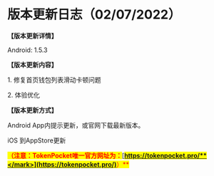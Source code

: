 # 版本更新日志（02/07/2022）

**【版本更新详情】**

Android: 1.5.3



**【版本更新内容】**

1\. 修复首页钱包列表滑动卡顿问题

2\. 体验优化



**【版本更新方式】**&#x20;

Android App内提示更新，或官网下载最新版本。

iOS 到AppStore更新

<mark style="color:red;">**（注意：TokenPocket唯一官方网址为：**</mark>[<mark style="color:red;">**https://tokenpocket.pro/**</mark>](https://tokenpocket.pro/)<mark style="color:red;">**）**</mark>
